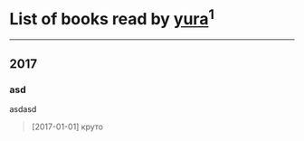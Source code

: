 # List of books read by [yura](https://www.facebook.com/app_scoped_user_id/816552068523262/)<sup>1</sup>
---

## 2017

### asd
asdasd
> [2017-01-01] круто



